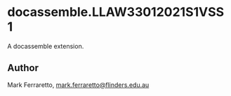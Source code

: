 # docassemble.LLAW33012021S1VSS1

A docassemble extension.

## Author

Mark Ferraretto, mark.ferraretto@flinders.edu.au

